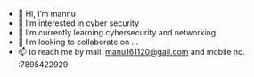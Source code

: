- 👋 Hi, I’m mannu
- 👀 I’m interested in cyber security
- 🌱 I’m currently learning cybersecurity and networking
- 💞️ I’m looking to collaborate on ...
- 📫 to reach me by mail: manu161120@gail.com and mobile no. :7895422929

<!---
mannu1611/mannu1611 is a ✨ special ✨ repository because its `README.md` (this file) appears on your GitHub profile.
You can click the Preview link to take a look at your changes.
--->
